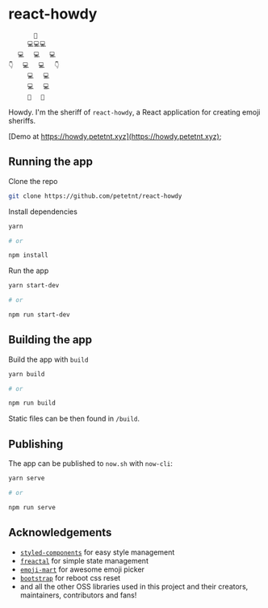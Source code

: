 # react-howdy

```
       🤠
　 　 💻💻💻
　 💻　 💻　 💻
👇　 💻　 💻　 👇
　 　 💻　 💻
　 　 💻　 💻
　 　 👢　 👢
```

Howdy. I'm the sheriff of `react-howdy`, a React application for
creating emoji sheriffs. 

[Demo at https://howdy.petetnt.xyz](https://howdy.petetnt.xyz);

## Running the app

Clone the repo

``` bash 
git clone https://github.com/petetnt/react-howdy
```

Install dependencies

``` bash
yarn 

# or

npm install
```

Run the app

``` bash
yarn start-dev

# or

npm run start-dev
```

## Building the app

Build the app with `build`

``` bash
yarn build

# or

npm run build
```

Static files can be then found in `/build`.


## Publishing

The app can be published to `now.sh` with `now-cli`:

``` bash
yarn serve

# or 

npm run serve
```

## Acknowledgements

- [`styled-components`](https://www.styled-components.com/) for easy style management
- [`freactal`](https://github.com/FormidableLabs/freactal) for simple state management
- [`emoji-mart`](https://github.com/missive/emoji-mart) for awesome emoji picker
- [`bootstrap`](https://bootstrap.com) for reboot css reset
- and all the other OSS libraries used in this project and their creators, maintainers, contributors and fans!
